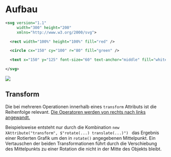 # Aufbau
``` XML
<svg version="1.1"
     width="300" height="200"
     xmlns="http://www.w3.org/2000/svg">

  <rect width="100%" height="100%" fill="red" />

  <circle cx="150" cy="100" r="80" fill="green" />

  <text x="150" y="125" font-size="60" text-anchor="middle" fill="white">SVG</text>

</svg>
```

![](SvgDemo.svg)

## Transform
Die bei mehreren Operationen innerhalb eines `transform` Attributs ist die Reihenfolge relevant. [Die Operatoren werden von rechts nach links angewandt.](https://www.mediaevent.de/tutorial/svg-transform.html#:~:text=Mehrere%20Transformationen%20kombinieren)

Beispielsweise entsteht nur durch die Kombination
`new XAttribute("transform", $"rotate(...) translate(...)") `
das Ergebnis einer Rotierten Grafik um den in `rotate()` angegebenen Mittelpunkt.
Ein Vertauschen der beiden Transformationen führt durch die Verschiebung des Mittelpunkts zu einer Rotation die nicht in der Mitte des Objekts bleibt.